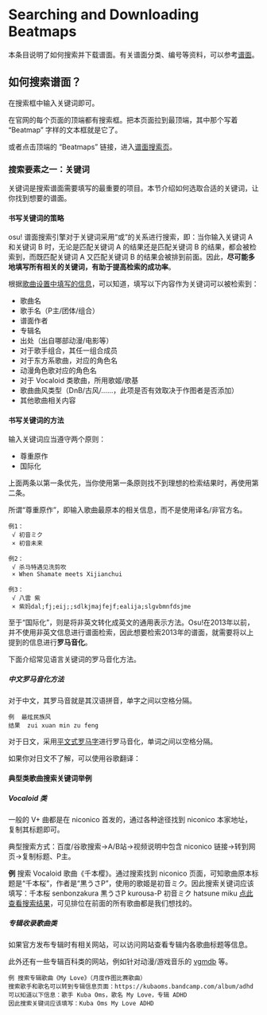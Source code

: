 # Searching and Downloading Beatmaps

本条目说明了如何搜索并下载谱面。有关谱面分类、编号等资料，可以参考[谱面](/wiki/Beatmap)。

## 如何搜索谱面？

在搜索框中输入关键词即可。

在官网的每个页面的顶端都有搜索框。把本页面拉到最顶端，其中那个写着 “Beatmap” 字样的文本框就是它了。

或者点击顶端的 “Beatmaps” 链接，进入[谱面搜索页](https://osu.ppy.sh/beatmapsets)。

### 搜索要素之一：关键词

关键词是搜索谱面需要填写的最重要的项目。本节介绍如何选取合适的关键词，让你找到想要的谱面。

#### 书写关键词的策略

osu! 谱面搜索引擎对于关键词采用“或”的关系进行搜索，即：当你输入关键词 A 和关键词 B 时，无论是匹配关键词 A 的结果还是匹配关键词 B 的结果，都会被检索到，而既匹配关键词 A 又匹配关键词 B 的结果会被排到前面。因此，**尽可能多地填写所有相关的关键词，有助于提高检索的成功率**。

根据[歌曲设置中填写的信息](/wiki/Beatmap_Editor/Song_Setup)，可以知道，填写以下内容作为关键词可以被检索到：

- 歌曲名
- 歌手名（P主/团体/组合）
- 谱面作者
- 专辑名
- 出处（出自哪部动漫/电影等）
- 对于歌手组合，其任一组合成员
- 对于东方系歌曲，对应的角色名
- 动漫角色歌对应的角色名
- 对于 Vocaloid 类歌曲，所用歌姬/歌基
- 歌曲曲风类型（DnB/古风/……，此项是否有效取决于作图者是否添加）
- 其他歌曲相关内容

#### 书写关键词的方法

输入关键词应当遵守两个原则：

- 尊重原作
- 国际化

上面两条以第一条优先，当你使用第一条原则找不到理想的检索结果时，再使用第二条。

所谓“尊重原作”，即输入歌曲最原本的相关信息，而不是使用译名/非官方名。

```
例1：
 √ 初音ミク
 × 初音未来
```

```
例2：
 √ 杀马特遇见洗剪吹
 × When Shamate meets Xijianchui
```

```
例3：
 √ 八雲 紫
 × 紫妈dal;fj;eij;;sdlkjmajfejf;ealija;slgvbmnfdsjme
```

至于“国际化”，则是将非英文转化成英文的通用表示方法。Osu!在2013年以前，并不使用非英文信息进行谱面检索，因此想要检索2013年的谱面，就需要将以上提到的信息进行**罗马音化**。

下面介绍常见语言关键词的罗马音化方法。

##### 中文罗马音化方法

对于中文，其罗马音就是其汉语拼音，单字之间以空格分隔。

```
例  最炫民族风
结果  zui xuan min zu feng
```

对于日文，采用[平文式罗马字](https://zh.wikipedia.org/wiki/%E5%B9%B3%E6%96%87%E5%BC%8F%E7%BD%97%E9%A9%AC%E5%AD%97)进行罗马音化，单词之间以空格分隔。

如果你对日文不了解，可以使用谷歌翻译：

#### 典型类歌曲搜索关键词举例

##### Vocaloid 类

一般的 V+ 曲都是在 niconico 首发的，通过各种途径找到 niconico 本家地址，复制其标题即可。

典型搜索方式：百度/谷歌搜索→A/B站→视频说明中包含 niconico 链接→转到网页→复制标题、P主。

**例** 搜索 Vocaloid 歌曲《千本樱》。通过搜索找到 niconico 页面，可知歌曲原本标题是“千本桜”，作者是“黒うさP”，使用的歌姬是初音ミク。因此搜索关键词应该填写：千本桜 senbonzakura 黒うさP kurousa-P 初音ミク hatsune miku [点此查看搜索结果](https://osu.ppy.sh/beatmapsets?q=%E5%8D%83%E6%9C%AC%E6%A1%9C+senbonzakura+%E9%BB%92%E3%81%86%E3%81%95p+kurousa-p+%E5%88%9D%E9%9F%B3%E3%83%9F%E3%82%AF+hatsune+miku)，可见排位在前面的所有歌曲都是我们想找的。

##### 专辑收录歌曲类

如果官方发布专辑时有相关网站，可以访问网站查看专辑内各歌曲标题等信息。

此外还有一些专辑百科类的网站，例如针对动漫/游戏音乐的 [vgmdb](https://vgmdb.net) 等。

```
例 搜索专辑歌曲《My Love》（月度作图比赛歌曲）
搜索歌手和歌名可以转到专辑信息页面：https://kubaoms.bandcamp.com/album/adhd
可以知道以下信息：歌手 Kuba Oms，歌名 My Love，专辑 ADHD
因此搜索关键词应该填写：Kuba Oms My Love ADHD
```

